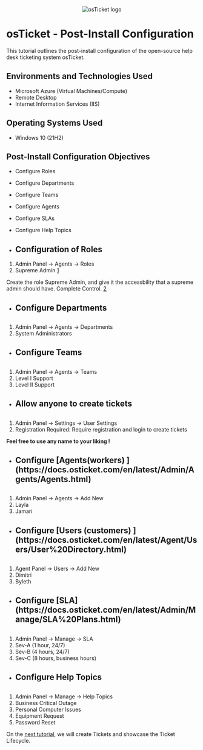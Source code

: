 <p align="center">
<img src="https://i.imgur.com/Clzj7Xs.png" alt="osTicket logo"/>
</p>

<h1>osTicket - Post-Install Configuration</h1>
This tutorial outlines the post-install configuration of the open-source help desk ticketing system osTicket.<br />


<h2>Environments and Technologies Used</h2>

- Microsoft Azure (Virtual Machines/Compute)
- Remote Desktop
- Internet Information Services (IIS)

<h2>Operating Systems Used </h2>

- Windows 10</b> (21H2)

<h2>Post-Install Configuration Objectives</h2>

- Configure Roles
- Configure Departments
- Configure Teams
- Configure Agents
- Configure SLAs
- Configure Help Topics

- <h2>Configuration of Roles</h2>
1. Admin Panel -> Agents -> Roles
2. Supreme Admin
[1](https://i.imgur.com/MTE2IPV.jpeg)

Create the role Supreme Admin, and give it the accessbility that a supreme admin should have. Complete Control.
[2](https://i.imgur.com/uwz8rea.png)

- <h2>Configure Departments<h2>
1. Admin Panel -> Agents -> Departments
2. System Administrators

- <h2>Configure Teams<h2>
1. Admin Panel -> Agents -> Teams
2. Level I Support
3. Level II Support

- <h2>Allow anyone to create tickets<h2>
1. Admin Panel -> Settings -> User Settings
2. Registration Required: Require registration and login to create tickets

**Feel free to use any name to your liking !**

- <h2>Configure [Agents(workers) ](https://docs.osticket.com/en/latest/Admin/Agents/Agents.html)<h2>
1. Admin Panel -> Agents -> Add New
2. Layla
3. Jamari

- <h2>Configure [Users (customers) ](https://docs.osticket.com/en/latest/Agent/Users/User%20Directory.html)<h2>
1. Agent Panel -> Users -> Add New
2. Dimitri
3. Byleth
- <h2>Configure [SLA](https://docs.osticket.com/en/latest/Admin/Manage/SLA%20Plans.html)<h2>
1. Admin Panel -> Manage -> SLA
2. Sev-A (1 hour, 24/7)
3. Sev-B (4 hours, 24/7)
4. Sev-C (8 hours, business hours)

- <h2>Configure Help Topics<h2>
1. Admin Panel -> Manage -> Help Topics
2. Business Critical Outage
3. Personal Computer Issues
4. Equipment Request
5. Password Reset

On the [next tutorial](https://github.com/fnabeel/osTicket---Ticket-Lifecycle-Intake-Through-Resolution), we will create Tickets and showcase the Ticket Lifecycle.
